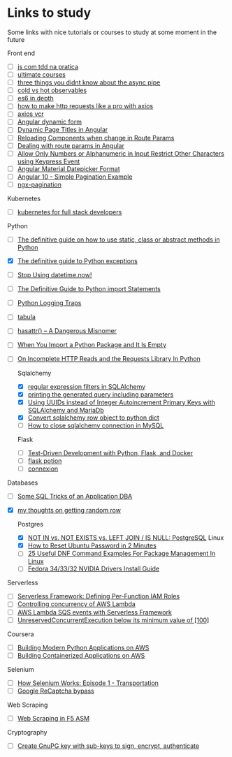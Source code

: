 # Links to study

Some links with nice tutorials or courses to study at some moment in the future

Front end
- [ ] [js com tdd na pratica](https://www.udemy.com/course/js-com-tdd-na-pratica/)
- [ ] [ultimate courses](https://www.ultimatecourses.com/)
- [ ] [three things you didnt know about the async pipe](https://blog.thoughtram.io/angular/2017/02/27/three-things-you-didnt-know-about-the-async-pipe.html)
- [ ] [cold vs hot observables](https://blog.thoughtram.io/angular/2016/06/16/cold-vs-hot-observables.html)
- [ ] [es6 in depth](https://ponyfoo.com/articles/tagged/es6-in-depth)
- [ ] [how to make http requests like a pro with axios](https://blog.logrocket.com/how-to-make-http-requests-like-a-pro-with-axios/)
- [ ] [axios vcr](https://github.com/nettofarah/axios-vcr)
- [ ] [Angular dynamic form](https://stackblitz.com/edit/angular-dynamic-form-builder)
- [ ] [Dynamic Page Titles in Angular](https://blog.bitsrc.io/dynamic-page-titles-in-angular-98ce20b5c334)
- [ ] [Reloading Components when change in Route Params](https://medium.com/@mvivek3112/reloading-components-when-change-in-route-params-angular-deed6107c6bb)
- [ ] [Dealing with route params in Angular](https://kamranahmed.info/blog/2018/02/28/dealing-with-route-params-in-angular-5/)
- [ ] [Allow Only Numbers or Alphanumeric in Input Restrict Other Characters using Keypress Event](https://www.freakyjolly.com/angular-allow-only-numbers-or-alphanumeric-in-input-restrict-other-characters-using-keypress-event/)
- [ ] [Angular Material Datepicker Format](https://www.concretepage.com/angular-material/angular-material-datepicker-format)
- [ ] [Angular 10 - Simple Pagination Example](https://jasonwatmore.com/post/2020/10/03/angular-10-simple-pagination-example)
- [ ] [ngx-pagination](http://michaelbromley.github.io/ngx-pagination/#/)

Kubernetes
- [ ] [kubernetes for full stack developers](https://www.digitalocean.com/community/curriculums/kubernetes-for-full-stack-developers)

Python
- [ ] [The definitive guide on how to use static, class or abstract methods in Python](https://julien.danjou.info/guide-python-static-class-abstract-methods/)
- [x] [The definitive guide to Python exceptions](https://julien.danjou.info/python-exceptions-guide/)
- [ ] [Stop Using datetime.now!](https://hakibenita.com/python-dependency-injection)
- [ ] [The Definitive Guide to Python import Statements](https://chrisyeh96.github.io/2017/08/08/definitive-guide-python-imports.html)
- [ ] [Python Logging Traps](https://www.simonmweber.com/2014/11/24/python-logging-traps.html)
- [ ] [tabula](https://tabula.technology/)
- [ ] [hasattr() – A Dangerous Misnomer](https://hynek.me/articles/hasattr/)
- [ ] [When You Import a Python Package and It Is Empty](https://blog.petrzemek.net/2020/11/17/when-you-import-a-python-package-and-it-is-empty/)
- [ ] [On Incomplete HTTP Reads and the Requests Library In Python](https://blog.petrzemek.net/2018/04/22/on-incomplete-http-reads-and-the-requests-library-in-python/)

  Sqlalchemy
  - [x] [regular expression filters in SQLAlchemy](http://xion.io/post/code/sqlalchemy-regex-filters.html)  
  - [x] [printing the generated query including parameters](https://www.johbo.com/2016/printing-the-generated-query-including-parameters.html)
  - [x] [Using UUIDs instead of Integer Autoincrement Primary Keys with SQLAlchemy and MariaDb](https://www.peterspython.com/en/blog/using-uuids-instead-of-integer-autoincrement-primary-keys-with-sqlalchemy-and-mariadb)
  - [x] [Convert sqlalchemy row object to python dict](https://stackoverflow.com/questions/1958219/convert-sqlalchemy-row-object-to-python-dict)
  - [ ] [How to close sqlalchemy connection in MySQL](https://stackoverflow.com/questions/8645250/how-to-close-sqlalchemy-connection-in-mysql/8705750#8705750)

  Flask
  - [ ] [Test-Driven Development with Python, Flask, and Docker](https://testdriven.io/courses/tdd-flask/)
  - [ ] [flask potion](https://potion.readthedocs.io/en/latest/)
  - [ ] [connexion](https://connexion.readthedocs.io/en/latest/)

Databases
- [ ] [Some SQL Tricks of an Application DBA](https://hakibenita.com/sql-tricks-application-dba)
- [x] [my thoughts on getting random row](https://www.depesz.com/2007/09/16/my-thoughts-on-getting-random-row/)

  Postgres
  - [x] [NOT IN vs. NOT EXISTS vs. LEFT JOIN / IS NULL: PostgreSQL](https://explainextended.com/2009/09/16/not-in-vs-not-exists-vs-left-join-is-null-postgresql/)
Linux
  - [x] [How to Reset Ubuntu Password in 2 Minutes](https://itsfoss.com/how-to-hack-ubuntu-password/)
  - [ ] [25 Useful DNF Command Examples For Package Management In Linux](https://www.rootusers.com/25-useful-dnf-command-examples-for-package-management-in-linux/)
  - [ ] [Fedora 34/33/32 NVIDIA Drivers Install Guide](https://www.if-not-true-then-false.com/2015/fedora-nvidia-guide/)

Serverless
- [ ] [Serverless Framework: Defining Per-Function IAM Roles](https://medium.com/@glicht/serverless-framework-defining-per-function-iam-roles-c678fa09f46d)
- [ ] [Controlling concurrency of AWS Lambda](https://medium.com/consulner/controlling-concurrency-of-aws-lambda-d51057ee1d62)
- [ ] [AWS Lambda SQS events with Serverless Framework](https://medium.com/consulner/aws-lambda-sqs-events-with-serverless-framework-7429471ac664)
- [ ] [UnreservedConcurrentExecution below its minimum value of [100]](https://forum.serverless.com/t/unreservedconcurrentexecution-below-its-minimum-value-of-100/10323)

Coursera
- [ ] [Building Modern Python Applications on AWS](https://pt.coursera.org/learn/building-modern-python-applications-on-aws)
- [ ] [Building Containerized Applications on AWS](https://www.coursera.org/learn/containerized-apps-on-aws)

Selenium
- [ ] [How Selenium Works: Episode 1 - Transportation](https://www.theautomatedtester.co.uk/blog/how-selenium-works-transport/)
- [ ] [Google ReCaptcha bypass](https://github.com/teal33t/captcha_bypass/blob/master/recaptcha_buster_bypass.py)

Web Scraping
- [ ] [Web Scraping in F5 ASM](https://www.kareemccie.com/2020/07/web-scraping-in-f5-asm.html)

Cryptography
- [ ] [Create GnuPG key with sub-keys to sign, encrypt, authenticate](https://blog.tinned-software.net/create-gnupg-key-with-sub-keys-to-sign-encrypt-authenticate/)
